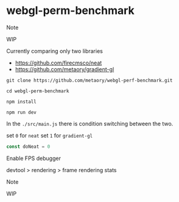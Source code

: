# webgl-perm-benchmark


> [!NOTE]
> WIP

Currently comparing only two libraries

- https://github.com/firecmsco/neat
- https://github.com/metaory/gradient-gl

```
git clone https://github.com/metaory/webgl-perf-benchmark.git

cd webgl-perm-benchmark

npm install

npm run dev
```

In the `./src/main.js` there is condition switching between the two.

set `0` for `neat`
set `1` for `gradient-gl`

```javascript
const doNeat = 0
```

Enable FPS debugger

devtool > rendering > frame rendering stats

> [!NOTE]
> WIP
